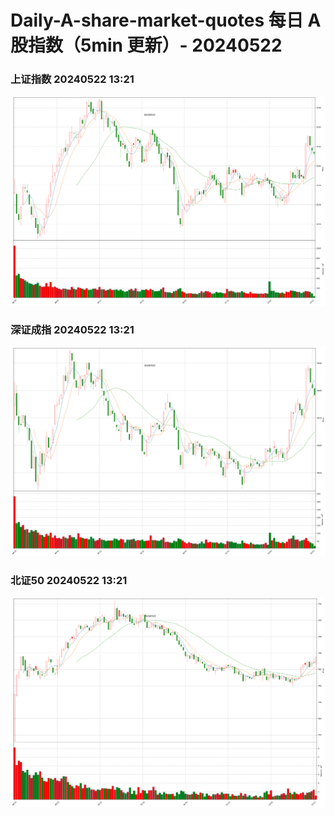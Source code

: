 
# Daily-A-share-market-quotes 每日 A 股指数（5min 更新）- 20240522

### 上证指数 20240522 13:21
![](./fig/2024/5/20240522-sh000001.png)

### 深证成指 20240522 13:21
![](./fig/2024/5/20240522-sz399001.png)

### 北证50 20240522 13:21
![](./fig/2024/5/20240522-bj899050.png)
